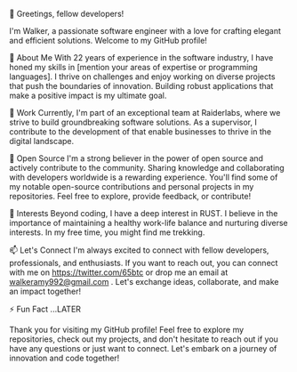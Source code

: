 👋 Greetings, fellow developers!

I'm Walker, a passionate software engineer with a love for crafting elegant and efficient solutions. Welcome to my GitHub profile!

🚀 About Me
With 22 years of experience in the software industry, I have honed my skills in [mention your areas of expertise or programming languages]. I thrive on challenges and enjoy working on diverse projects that push the boundaries of innovation. Building robust applications that make a positive impact is my ultimate goal.

💼 Work
Currently, I'm part of an exceptional team at Raiderlabs, where we strive to build groundbreaking software solutions. As a supervisor, I contribute to the development of that enable businesses to thrive in the digital landscape.

🌱 Open Source
I'm a strong believer in the power of open source and actively contribute to the community. Sharing knowledge and collaborating with developers worldwide is a rewarding experience. You'll find some of my notable open-source contributions and personal projects in my repositories. Feel free to explore, provide feedback, or contribute!

🔭 Interests
Beyond coding, I have a deep interest in RUST. I believe in the importance of maintaining a healthy work-life balance and nurturing diverse interests. In my free time, you might find me trekking.

📫 Let's Connect
I'm always excited to connect with fellow developers, professionals, and enthusiasts. If you want to reach out, you can connect with me on https://twitter.com/65btc or drop me an email at walkeramy992@gmail.com
. Let's exchange ideas, collaborate, and make an impact together!

⚡ Fun Fact
...LATER

Thank you for visiting my GitHub profile! Feel free to explore my repositories, check out my projects, and don't hesitate to reach out if you have any questions or just want to connect. Let's embark on a journey of innovation and code together!
